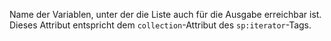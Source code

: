 Name der Variablen, unter der die Liste auch für die Ausgabe erreichbar ist.
Dieses Attribut entspricht dem `collection`-Attribut des `sp:iterator`-Tags.